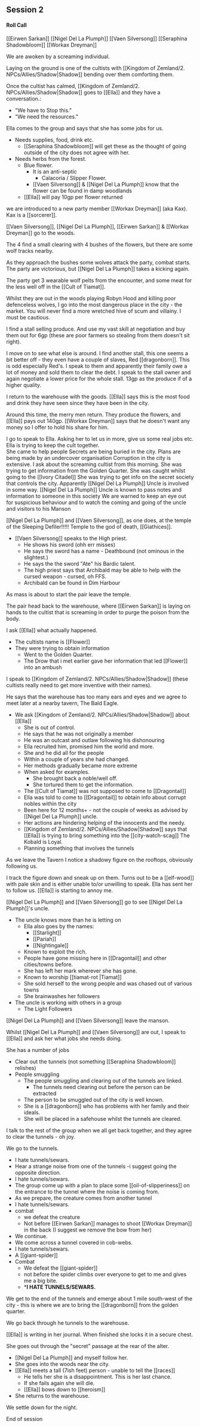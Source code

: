## Session 2


#### Roll Call 

[[Eirwen Sarkan]] 
[[Nigel Del La Plumph]] 
[[Vaen Silversong]] 
[[Seraphina Shadowbloom]] 
[[Workax Dreyman]] 


We are awoken by a screaming individual.

Laying on the ground is one of the cultists with [[Kingdom of Zemland/2. NPCs/Allies/Shadow|Shadow]] bending over them comforting them.

Once the cultist has calmed, [[Kingdom of Zemland/2. NPCs/Allies/Shadow|Shadow]] goes to [[Ella]] and they have a conversation.:
- "We have to Stop this."
- "We need the resources."

Ella comes to the group and says that she has some jobs for us.
- Needs supplies, food, drink etc.
	- [[Seraphina Shadowbloom]] will get these as the thought of going outside of the city does not agree with her.
- Needs herbs from the forest.
	- Blue flower.
		- It is an anti-septic
			- Calacoria / Slipper Flower.
		- [[Vaen Silversong]] & [[Nigel Del La Plumph]] know that the flower can be found in damp woodlands
	- [[Ella]] will pay 10gp per flower returned

we are introduced to a new party member [[Workax Dreyman]] (aka Kax).  Kax is a [[sorcerer]].

[[Vaen Silversong]], [[Nigel Del La Plumph]], [[Eirwen Sarkan]] & [[Workax Dreyman]] go to the woods.

The 4 find a small clearing with 4 bushes of the flowers, but there are some wolf tracks nearby.

As they approach the bushes some wolves attack the party, combat starts.  The party are victorious, but [[Nigel Del La Plumph]] takes a kicking again.

The party get 3 wearable wolf pelts from the encounter, and some meat for the less well off in the [[Cult of Tiamat]].

Whilst they are out in the woods playing Robyn Hood and killing poor defenceless wolves, I go into the most dangerous place in the city - the market.  You will never find a more wretched hive of scum and villainy. I must be cautious.

I find a stall selling produce.  And use my vast skill at negotiation and buy them out for 6gp (these are poor farmers so stealing from them doesn't sit right).

I move on to see what else is around.  I find another stall, this one seems a bit better off - they even have a couple of slaves, Red [[dragonborn]].  This is odd especially Red's.  I speak to them and apparently their family owe a lot of money and sold them to clear the debt.  I speak to the stall owner and again negotiate a lower price for the whole stall.  13gp as the produce if of a higher quality.

I return to the warehouse with the goods.  [[Ella]] says this is the most food and drink they have seen since they have been in the city.

Around this time, the merry men return.  They produce the flowers, and [[Ella]] pays out 140gp.  [[Workax Dreyman]] says that he doesn't want any money so I offer to hold his share for him.

I go to speak to Ella.  Asking her to let us in more, give us some real jobs etc.
	Ella is trying to keep the cult together.  
	She came to help people
	Secrets are being buried in the city.
	Plans are being made by an undercover organisation
	Corruption in the city is extensive.
	I ask about the screaming cultist from this morning.
		She was trying to get information from the Golden Quarter.
		She was caught whilst going to the [[Ivory Citadel]] 
		She was trying to get info on the secret society that controls the city.
		Apparently [[Nigel Del La Plumph]] Uncle is involved in some way.
		[[Nigel Del La Plumph]] Uncle is known to pass notes and information to someone in this society 
		We are warned to keep an eye out for suspicious behaviour and to watch the coming and going of the uncle and visitors to his Manson 
		

[[Nigel Del La Plumph]]  and [[Vaen Silversong]], as one does, at the temple of the Sleeping Defiler!!!!!  Temple to the god of death, [[Giathices]].
- [[Vaen Silversong]] speaks to the High priest.
	- He shows his sword (ohh err misses)
	- He says the sword has a name - Deathbound (not ominous in the slightest.)
	- He says the the sword "Ate" his Bardic talent.
	- The high priest says that Archibald may be able to help with the cursed weapon - cursed, oh FFS.
	- Archibald can be found in Dim Harbour

As mass is about to start the pair leave the temple.

The pair head back to the warehouse, where [[Eirwen Sarkan]] is laying on hands to the cultist that is screaming in order to purge the poison from the body.

I ask [[Ella]] what actually happened.
- The cultists name is [[Flower]] 
- They were trying to obtain information 
	- Went to the Golden Quarter.
	- The Drow that i met earlier gave her information that led [[Flower]]  into an ambush

I speak to [[Kingdom of Zemland/2. NPCs/Allies/Shadow|Shadow]] (these cultists really need to get more inventive with their names).

He says that the warehouse has too many ears and eyes and we agree to meet later at a nearby tavern, The Bald Eagle.
- We ask [[Kingdom of Zemland/2. NPCs/Allies/Shadow|Shadow]]  about [[Ella]] 
	- She is out of control.
	- He says that he was not originally a member 
	- He was an outcast and outlaw following his dishonouring
	- Ella recruited him, promised him the world and more.
	- She and he did all for the people
	- Within a couple of years she had changed.
	- Her methods gradually became more extreme
	- When asked for examples.
		- She brought back a noble/well off.
		- She tortured them to get the information.
	- The [[Cult of Tiamat]] was not supposed to come to [[Dragontail]] 
	- Ella was told to come to [[Dragontail]] to obtain info about corrupt nobles within the city
	- Been here for 12 months+ - not the couple of weeks as advised by [[Nigel Del La Plumph]] uncle.
	- Her actions are hindering helping of the innocents and the needy.
	- [[Kingdom of Zemland/2. NPCs/Allies/Shadow|Shadow]] says that [[Ella]] is trying to bring something into the [[city-watch-scag]] The Kobald is Loyal.
	- Planning something that involves the tunnels

As we leave the Tavern I notice a shadowy figure on the rooftops, obviously following us.

I track the figure down and sneak up on them.  Turns out to be a [[elf-wood]] with pale skin and is either unable to/or unwilling to speak.  Ella has sent her to follow us.  [[Ella]] is starting to annoy me.

[[Nigel Del La Plumph]] and [[Vaen Silversong]] go to see [[Nigel Del La Plumph]]'s uncle.
- The uncle knows more than he is letting on
	- Ella also goes by the names:
		- [[Starlight]] 
		- [[Pariah]] 
		- [[Nightingale]] 
	- Known to exploit the rich.
	- People have gone missing here in [[Dragontail]] and other cities/towns before.
	- She has left her mark wherever she has gone.
	- Known to worship [[tiamat-rot |Tiamat]] 
	- She sold herself to the wrong people and was chased out of various towns 
	- She brainwashes her followers
- The uncle is working with others in a group 
	- The Light Followers 

[[Nigel Del La Plumph]] and [[Vaen Silversong]] leave the manson.

Whilst [[Nigel Del La Plumph]] and [[Vaen Silversong]] are out, I speak to [[Ella]] and ask her what jobs she needs doing.

She has a number of jobs
- Clear out the tunnels (not something [[Seraphina Shadowbloom]] relishes)
- People smuggling
	- The people smuggling and clearing out of the tunnels are linked.
		- The tunnels need clearing out before the person can be extracted
	- The person to be smuggled out of the city is well known.
	- She is a [[dragonborn]] who has problems with her family and their ideals.
	- She will be placed in a safehouse whilst the tunnels are cleared.

I talk to the rest of the group when we all get back together, and they agree to clear the tunnels - oh joy.

We go to the tunnels.
- I hate tunnels/sewars.
- Hear a strange noise from one of the tunnels  -i suggest going the opposite direction.
- I hate tunnels/sewars.
- The group come up with a plan to place some [[oil-of-slipperiness]] on the entrance to the tunnel where the noise is coming from.
- As we prepare, the creature comes from another tunnel 
- I hate tunnels/sewars.
- combat 
	- we defeat the creature 
	- Not before [[Eirwen Sarkan]] manages to shoot [[Workax Dreyman]] in the back (I suggest we remove the bow from her)
- We continue.
- We come across a tunnel covered in cob-webs.
- I hate tunnels/sewars.
- A [[giant-spider]] 
- Combat 
	- We defeat the [[giant-spider]] 
	- not before the spider climbs over everyone to get to me and gives me a big bite.
	- ***I HATE TUNNELS/SEWARS.**

We get to the end of the tunnels and emerge about 1 mile south-west of the city - this is where we are to bring the [[dragonborn]] from the golden quarter.

We go back through he tunnels to the warehouse.

[[Ella]] is writing in her journal.  When finished she locks it in a secure chest.

She goes out through the "secret" passage at the rear of the alter.
- [[Nigel Del La Plumph]] and myself follow her.
- She goes into the woods near the city.
- [[Ella]] meets a tall (7ish feet) person - unable to tell the [[races]] 
	- He tells her she is a disappointment.  This is her last chance.
	- If she fails again she will die.
	- [[Ella]] bows down to [[heroism]] 
- She returns to the warehouse.

We settle down for the night.

End of session 








